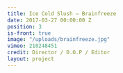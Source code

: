 ```yaml
---
title: Ice Cold Slush — Brainfreeze
date: 2017-03-27 00:00:00 Z
position: 3
is-front: true
image: "/uploads/brainfreeze.jpg"
vimeo: 210248451
credit: Director / D.O.P / Editor
layout: project
---
```


